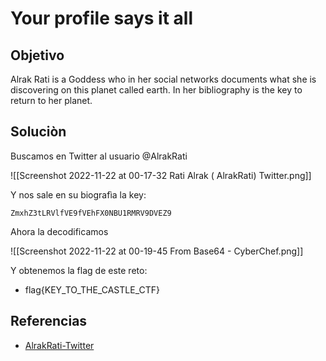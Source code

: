 # Your profile says it all
## Objetivo
Alrak Rati is a Goddess who in her social networks documents what she is discovering on this planet called earth. In her bibliography is the key to return to her planet.

## Soluciòn

Buscamos en Twitter al usuario @AlrakRati

![[Screenshot 2022-11-22 at 00-17-32 Rati Alrak ( AlrakRati) Twitter.png]]

Y nos sale en su biografìa la key:
```text
ZmxhZ3tLRVlfVE9fVEhFX0NBU1RMRV9DVEZ9
```

Ahora la decodificamos

![[Screenshot 2022-11-22 at 00-19-45 From Base64 - CyberChef.png]]

Y obtenemos la flag de este reto:
- flag{KEY_TO_THE_CASTLE_CTF}

## Referencias
- [AlrakRati-Twitter](https://twitter.com/AlrakRati)